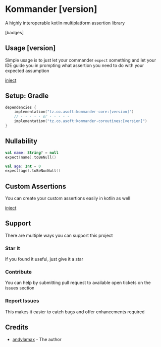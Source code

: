 # Kommander [version]

A highly interoperable kotlin multiplatform assertion library

[badges]

## Usage [version]
Simple usage is to just let your commander `expect` something and let your IDE guide you in
prompting what assertion you need to do with your expected assumption

[inject](../core/src/commonTest/kotlin/samples/PersonTest.kt)

## Setup: Gradle

```kotlin
dependencies {
    implementation("tz.co.asoft:kommander-core:[version]")
    // - - - - - or - - - - - 
    implementation("tz.co.asoft:kommander-coroutines:[version]")
}
```

## Nullability
```kotlin
val name: String? = null
expect(name).toBeNull()

val age: Int = 0
expect(age).toBeNonNull()
```

## Custom Assertions
You can create your custom assertions easily in kotlin as well

[inject](../core/src/commonTest/kotlin/samples/CustomAssertionsTest.kt)

## Support

There are multiple ways you can support this project

### Star It

If you found it useful, just give it a star

### Contribute

You can help by submitting pull request to available open tickets on the issues section

### Report Issues

This makes it easier to catch bugs and offer enhancements required

## Credits

- [andylamax](https://github.com/andylamax) - The author